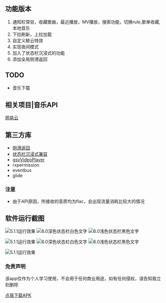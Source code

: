 ## 功能版本

1. 通知栏常驻，收藏歌曲，最近播放，MV播放，搜索功能，切换rule,歌单收藏, 本地音乐
2. 下拉刷新，上拉加载
3. 自定义鲸云特效
4. 实现夜间模式
5. 加入了状态栏沉浸式的功能 
6. 添加全局侧滑返回



## TODO

* 音乐下载

## 相关项目|音乐API

[网易云](https://messoer.github.io/mess-api-doc/#/music/netease)

## 第三方库

* [侧滑返回](https://qibilly.com/SmartSwipe-tutorial/)
* [状态栏沉浸式兼容](https://github.com/msdx/status-bar-compat)
* [gsyVideoPlayer](https://github.com/CarGuo/GSYVideoPlayer)
* rxpermission
* eventbus
* glide

### 注意

* 由于API原因，所接收的音质均为flac，会出现流量消耗比较大的情况

## 软件运行截图

![5.1.1运行效果](https://github.com/roger1245/Musiound/blob/master/get/gif/20190824_192545.gif)
![6.0深色状态栏白色文字](https://github.com/roger1245/Musiound/blob/master/get/gif/20190824_192653.gif)
![6.0浅色状态栏黑色文字](https://github.com/roger1245/Musiound/blob/master/get/gif/Screenshot_20190824_192137.jpg)


![5.1.1运行效果](https://github.com/roger1245/Musiound/blob/master/get/gif/Screenshot_20190824_192144.jpg)
![6.0深色状态栏白色文字](https://github.com/roger1245/Musiound/blob/master/get/gif/Screenshot_20190824_192153.jpg)
![6.0浅色状态栏黑色文字](https://github.com/roger1245/Musiound/blob/master/get/gif/Screenshot_20190824_192159.jpg)


![5.1.1运行效果](https://github.com/roger1245/Musiound/blob/master/get/gif/Screenshot_20190824_192217.jpg)




### 免责声明

该app仅作为个人学习使用，不会用于任何商业用途，如有任何侵权，请告知我立刻删除





[点我下载APK](https://github.com/roger1245/Musiound/blob/master/get/apk/app-release.apk?raw=true)


